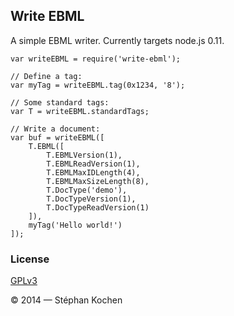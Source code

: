 ## Write EBML

A simple EBML writer. Currently targets node.js 0.11.

    var writeEBML = require('write-ebml');

    // Define a tag:
    var myTag = writeEBML.tag(0x1234, '8');

    // Some standard tags:
    var T = writeEBML.standardTags;

    // Write a document:
    var buf = writeEBML([
        T.EBML([
            T.EBMLVersion(1),
            T.EBMLReadVersion(1),
            T.EBMLMaxIDLength(4),
            T.EBMLMaxSizeLength(8),
            T.DocType('demo'),
            T.DocTypeVersion(1),
            T.DocTypeReadVersion(1)
        ]),
        myTag('Hello world!')
    ]);

### License

[GPLv3](LICENSE)

© 2014 — Stéphan Kochen
